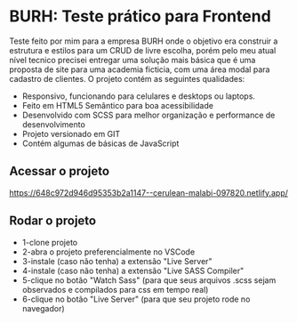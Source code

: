 # BURH: Teste prático para Frontend

Teste feito por mim para a empresa BURH onde o objetivo era construir a estrutura e estilos para um CRUD de livre escolha, porém pelo meu atual nível tecnico precisei entregar uma solução mais básica que é uma proposta de site para uma academia ficticia, com uma área modal para cadastro de clientes. O projeto contém as seguintes qualidades: 

- Responsivo, funcionando para celulares e desktops ou laptops.
- Feito em HTML5 Semântico para boa acessibilidade
- Desenvolvido com SCSS para melhor organização e performance de desenvolvimento
- Projeto versionado em GIT
- Contém algumas de básicas de JavaScript

## Acessar o projeto 
https://648c972d946d95353b2a1147--cerulean-malabi-097820.netlify.app/

## Rodar o projeto
- 1-clone projeto
- 2-abra o projeto preferencialmente no VSCode
- 3-instale (caso não tenha) a extensão "Live Server"
- 4-instale (caso não tenha) a extensão "Live SASS Compiler"
- 5-clique no botão "Watch Sass" (para que seus arquivos .scss sejam observados e compilados para css em tempo real)
- 6-clique no botão "Live Server" (para que seu projeto rode no navegador)
